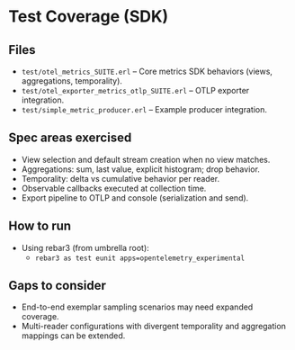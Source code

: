 Test Coverage (SDK)
===================

Files
-----
- `test/otel_metrics_SUITE.erl` – Core metrics SDK behaviors (views, aggregations, temporality).
- `test/otel_exporter_metrics_otlp_SUITE.erl` – OTLP exporter integration.
- `test/simple_metric_producer.erl` – Example producer integration.

Spec areas exercised
--------------------
- View selection and default stream creation when no view matches.
- Aggregations: sum, last value, explicit histogram; drop behavior.
- Temporality: delta vs cumulative behavior per reader.
- Observable callbacks executed at collection time.
- Export pipeline to OTLP and console (serialization and send).

How to run
----------
- Using rebar3 (from umbrella root):
  - `rebar3 as test eunit apps=opentelemetry_experimental`

Gaps to consider
----------------
- End-to-end exemplar sampling scenarios may need expanded coverage.
- Multi-reader configurations with divergent temporality and aggregation mappings can be extended.



